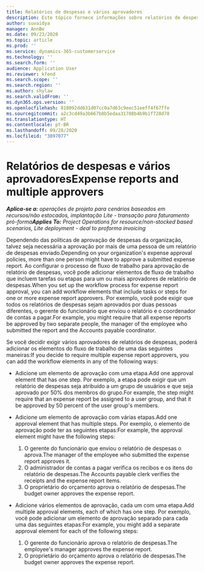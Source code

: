 ```yaml
---
title: Relatórios de despesas e vários aprovadores
description: Este tópico fornece informações sobre relatórios de despesas que requerem aprovação de mais de uma pessoa.
author: suvaidya
manager: AnnBe
ms.date: 09/23/2020
ms.topic: article
ms.prod: ''
ms.service: dynamics-365-customerservice
ms.technology: ''
ms.search.form: ''
audience: Application User
ms.reviewer: kfend
ms.search.scope: ''
ms.search.region: ''
ms.author: shylaw
ms.search.validFrom: ''
ms.dyn365.ops.version: ''
ms.openlocfilehash: 818092dd631d07cc0a7d63c9eec51eeff4f67ffe
ms.sourcegitcommit: a2c3cd49a3b667b8b5edaa31788b4b9b1f728d78
ms.translationtype: HT
ms.contentlocale: pt-BR
ms.lasthandoff: 09/28/2020
ms.locfileid: "3897077"
---
```

# <a name="expense-reports-and-multiple-approvers"></a><span data-ttu-id="d115e-103">Relatórios de despesas e vários aprovadores</span><span class="sxs-lookup"><span data-stu-id="d115e-103">Expense reports and multiple approvers</span></span>

<span data-ttu-id="d115e-104">_**Aplica-se a:** operações de projeto para cenários baseados em recursos/não estocados, implantação Lite - transação para faturamento pró-forma_</span><span class="sxs-lookup"><span data-stu-id="d115e-104">_**Applies To:** Project Operations for resource/non-stocked based scenarios, Lite deployment - deal to proforma invoicing_</span></span>

<span data-ttu-id="d115e-105">Dependendo das políticas de aprovação de despesas da organização, talvez seja necessária a aprovação por mais de uma pessoa de um relatório de despesas enviado.</span><span class="sxs-lookup"><span data-stu-id="d115e-105">Depending on your organization's expense approval policies, more than one person might have to approve a submitted expense report.</span></span> <span data-ttu-id="d115e-106">Ao configurar o processo de fluxo de trabalho para aprovação de relatório de despesas, você pode adicionar elementos de fluxo de trabalho que incluem tarefas ou etapas para um ou mais aprovadores de relatório de despesas.</span><span class="sxs-lookup"><span data-stu-id="d115e-106">When you set up the workflow process for expense report approval, you can add workflow elements that include tasks or steps for one or more expense report approvers.</span></span> <span data-ttu-id="d115e-107">Por exemplo, você pode exigir que todos os relatórios de despesas sejam aprovados por duas pessoas diferentes, o gerente do funcionário que enviou o relatório e o coordenador de contas a pagar.</span><span class="sxs-lookup"><span data-stu-id="d115e-107">For example, you might require that all expense reports be approved by two separate people, the manager of the employee who submitted the report and the Accounts payable coordinator.</span></span>

<span data-ttu-id="d115e-108">Se você decidir exigir vários aprovadores de relatórios de despesas, poderá adicionar os elementos do fluxo de trabalho de uma das seguintes maneiras:</span><span class="sxs-lookup"><span data-stu-id="d115e-108">If you decide to require multiple expense report approvers, you can add the workflow elements in any of the following ways:</span></span>

- <span data-ttu-id="d115e-109">Adicione um elemento de aprovação com uma etapa.</span><span class="sxs-lookup"><span data-stu-id="d115e-109">Add one approval element that has one step.</span></span> <span data-ttu-id="d115e-110">Por exemplo, a etapa pode exigir que um relatório de despesas seja atribuído a um grupo de usuários e que seja aprovado por 50% dos membros do grupo.</span><span class="sxs-lookup"><span data-stu-id="d115e-110">For example, the step might require that an expense report be assigned to a user group, and that it be approved by 50 percent of the user group's members.</span></span>
- <span data-ttu-id="d115e-111">Adicione um elemento de aprovação com várias etapas.</span><span class="sxs-lookup"><span data-stu-id="d115e-111">Add one approval element that has multiple steps.</span></span> <span data-ttu-id="d115e-112">Por exemplo, o elemento de aprovação pode ter as seguintes etapas:</span><span class="sxs-lookup"><span data-stu-id="d115e-112">For example, the approval element might have the following steps:</span></span>

    1. <span data-ttu-id="d115e-113">O gerente do funcionário que enviou o relatório de despesas o aprova.</span><span class="sxs-lookup"><span data-stu-id="d115e-113">The manager of the employee who submitted the expense report approves it.</span></span>
    2. <span data-ttu-id="d115e-114">O administrador de contas a pagar verifica os recibos e os itens do relatório de despesas.</span><span class="sxs-lookup"><span data-stu-id="d115e-114">The Accounts payable clerk verifies the receipts and the expense report items.</span></span>
    3. <span data-ttu-id="d115e-115">O proprietário do orçamento aprova o relatório de despesas.</span><span class="sxs-lookup"><span data-stu-id="d115e-115">The budget owner approves the expense report.</span></span>

- <span data-ttu-id="d115e-116">Adicione vários elementos de aprovação, cada um com uma etapa.</span><span class="sxs-lookup"><span data-stu-id="d115e-116">Add multiple approval elements, each of which has one step.</span></span> <span data-ttu-id="d115e-117">Por exemplo, você pode adicionar um elemento de aprovação separado para cada uma das seguintes etapas:</span><span class="sxs-lookup"><span data-stu-id="d115e-117">For example, you might add a separate approval element for each of the following steps:</span></span>

    1. <span data-ttu-id="d115e-118">O gerente do funcionário aprova o relatório de despesas.</span><span class="sxs-lookup"><span data-stu-id="d115e-118">The employee's manager approves the expense report.</span></span>
    2. <span data-ttu-id="d115e-119">O proprietário do orçamento aprova o relatório de despesas.</span><span class="sxs-lookup"><span data-stu-id="d115e-119">The budget owner approves the expense report.</span></span>
